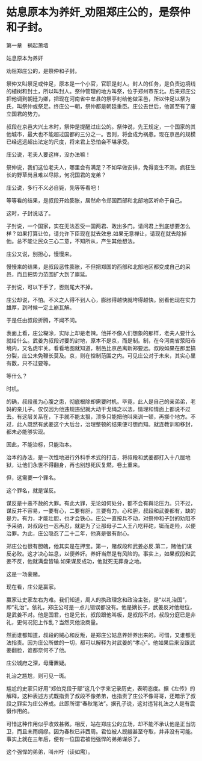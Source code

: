 # 姑息原本为养奸_劝阻郑庄公的，是祭仲和子封。

第一章　祸起萧墙

姑息原本为养奸

劝阻郑庄公的，是祭仲和子封。

祭仲又叫祭足或仲足，原本是一个小官，官职是封人。封人的任务，是负责边境线的植树和封土，所以叫封人。祭仲管理的地方叫祭，位于郑州市东北。后来郑庄公把他调到朝廷为卿，把现在河南省中牟县的祭亭封给他做采邑，所以仲足以祭为氏，叫祭仲或祭足。终庄公一朝，祭仲都是朝廷重臣。庄公去世后，他甚至有了废立国君的势力。

叔段在京邑大兴土木时，祭仲是提醒过庄公的。祭仲说，先王规定，一个国家的其他城市，最大也不能超过国都的三分之一。否则，将会成为祸患。现在京邑的规模已经远远超出法定的尺度，将来君上恐怕会不堪承受。

庄公说，老夫人要这样，没办法嘛！

祭仲说，我们这位老夫人，哪里会有满足？不如早做安排，免得变生不测。疯狂生长的野草尚且难以尽除，何况国君的宠弟？

庄公说，多行不义必自毙，先等等看吧！

等等看的结果，是叔段开始膨胀，居然命令郑国西部和北部地区听命于自己。

这时，子封说话了。

子封说，一个国家，实在无法忍受一国两君、政出多门。请问君上到底想要怎么样？如果打算让位，请允许下臣现在就去效忠.如果无意禅让，请现在就去除掉他。总不能让民众三心二意，不知所从，产生其他想法。

庄公又说，别担心，慢慢来。

慢慢来的结果，是叔段恶性膨胀，不但把郑国的西部和北部地区都变成自己的采邑，而且把势力范围扩大到了廪延。

子封说，可以下手了，否则尾大不掉。

庄公却说，不怕。不义之人得不到人心，膨胀得越快就垮得越快。别看他现在实力雄厚，到时候一定土崩瓦解。

于是任由叔段折腾，不闻不问。

表面上看，庄公糊涂，实际上却是老辣。他并不像人们想象的那样，老夫人要什么就给什么。武姜为叔段讨要的封地，原本不是京，而是制。制，在今河南省荥阳市境内，又名虎牢关。看看地图就知道，制邑比京邑离新郑要远。叔段如果在那里搞分裂，庄公未免鞭长莫及。京，则在控制范围之内。可见庄公对于未来，其实心里有数，只不过要等。

等什么？

时机。

的确，叔段虽为心腹之患，彻底根除却需要时机。毕竟，此人是自己的亲弟弟，老妈的亲儿子。仅仅因为他违规违纪就大动干戈绳之以法，情理和情面上都说不过去。有这层关系在，下手就不能太狠，顶多只能把他叫来训一顿，再挪个地方。不过，此人既然有武姜这个大后台，治理整顿的结果便可想而知。就连教训和移封，都未必能够实现。

因此，不能治标，只能治本。

治本的办法，是一次性地进行外科手术式的打击，将叔段和武姜都打入十八层地狱，让他们永世不得翻身，再也别想死灰复燃，卷土重来。

但，这需要一个罪名。

这个罪名，就是谋反。

谋反是十恶不赦的大罪。有此大罪，无论如何处分，都不会有舆论压力。只不过，谋反并不容易，一要有心，二要有胆，三要有力。心和胆，叔段和武姜都有，缺的是力。有力，才能壮胆，也才会铁心。庄公一直按兵不动，对祭仲和子封的劝阻不予采纳，对叔段也一忍再忍，就是为了让那母子二人王八吃秤砣，铤而走险，以便治罪。为此，庄公隐忍了二十二年，他真是很有耐心。

郑庄公也很有胆魄，他其实是在押宝。第一，赌叔段和武姜必反.第二，赌他们谋反必败。这才决心姑息，以便养奸。养奸当然是有风险的。事实上，如果叔段和武姜不反，他就满盘皆输.如果谋反成功，他就死无葬身之地。

这是一场豪赌。

现在看，庄公是赢家。

赢家让史家左右为难。我们知道，周人的执政理念和政治主张，是“以礼治国”，即“礼治”。依礼，郑庄公可是一点儿错误都没有。他是嫡长子，武姜反对他继位，是武姜不对。他是国君，也是兄长，叔段跟他叫板，是叔段不对。叔段分庭已是非礼，更何况犯上作乱？当然灭他没商量。

然而谁都知道，叔段的贼心和反叛，是郑庄公姑息养奸养出来的。可惜，又谁都无法指责。因为庄公所做的一切，都可以解释为对武姜的“孝心”。他如果后来没跟武姜翻脸，谁都奈何不了他。

庄公城府之深，毋庸置疑。

礼治之尴尬，则可见一斑。

尴尬的史家只好用“郑伯克段于鄢”这几个字来记录历史，表明态度。据《左传》的解释，这种表述方式既指责了叔段不像弟弟，也指责了庄公不像哥哥，还暗示了叔段之罪实为庄公养成。此即所谓“春秋笔法”。据孔子说，这对违背礼法之人是有震慑作用的。

可惜这种作用似乎收效甚微。相反，站在郑庄公的立场，却不能不承认他是正当防卫，而且未雨绸缪。因为春秋已非西周。君位被人觊觎甚至夺取，并非没有可能。事实上就在三年后，便有一位国君被他强悍的弟弟谋杀了。

这个强悍的弟弟，叫州吁（读如需）。